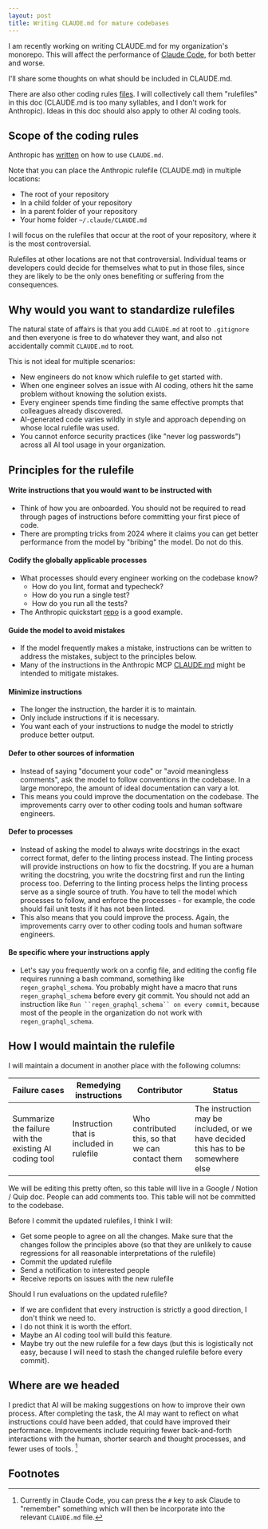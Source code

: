 ```yaml
---
layout: post
title: Writing CLAUDE.md for mature codebases
---
```


I am recently working on writing CLAUDE.md for my organization's monorepo.
This will affect the performance of [Claude Code](https://www.anthropic.com/claude-code), for both better and worse.

I'll share some thoughts on what should be included in CLAUDE.md.

There are also other coding rules [files](https://x.com/HanchungLee/status/1918920355709673887).
I will collectively call them "rulefiles" in this doc (CLAUDE.md is too many syllables, and I don't work for Anthropic).
Ideas in this doc should also apply to other AI coding tools.


## Scope of the coding rules

Anthropic has [written](https://www.anthropic.com/engineering/claude-code-best-practices) on how to use `CLAUDE.md`.

Note that you can place the Anthropic rulefile (CLAUDE.md) in multiple locations:
- The root of your repository
- In a child folder of your repository
- In a parent folder of your repository
- Your home folder `~/.claude/CLAUDE.md`

I will focus on the rulefiles that occur at the root of your repository, where it is the most controversial.

Rulefiles at other locations are not that controversial.
Individual teams or developers could decide for themselves what to put in those files, since they are likely to be the only ones benefiting or suffering from the consequences.


## Why would you want to standardize rulefiles

The natural state of affairs is that you add `CLAUDE.md` at root to `.gitignore` and then everyone is free to do whatever they want, and also not accidentally commit `CLAUDE.md` to root.

This is not ideal for multiple scenarios:
- New engineers do not know which rulefile to get started with.
- When one engineer solves an issue with AI coding, others hit the same problem without knowing the solution exists.
- Every engineer spends time finding the same effective prompts that colleagues already discovered.
- AI-generated code varies wildly in style and approach depending on whose local rulefile was used.
- You cannot enforce security practices (like "never log passwords") across all AI tool usage in your organization.


## Principles for the rulefile


#### Write instructions that you would want to be instructed with

- Think of how you are onboarded. You should not be required to read through pages of instructions before committing your first piece of code.
- There are prompting tricks from 2024 where it claims you can get better performance from the model by "bribing" the model. Do not do this.


#### Codify the globally applicable processes

- What processes should every engineer working on the codebase know?
	- How do you lint, format and typecheck?
	- How do you run a single test?
	- How do you run all the tests?
- The Anthropic quickstart [repo](https://github.com/anthropics/anthropic-quickstarts/blob/99502f5d33df22b3e88bd3c2a52691414e8994e4/CLAUDE.md#testing--code-quality) is a good example.


#### Guide the model to avoid mistakes

- If the model frequently makes a mistake, instructions can be written to address the mistakes, subject to the principles below.
- Many of the instructions in the Anthropic MCP [CLAUDE.md](https://github.com/modelcontextprotocol/python-sdk/blob/2210c1be18d66ecf5553ee8915ad1338dc3aecb9/CLAUDE.md) might be intended to mitigate mistakes.


#### Minimize instructions

- The longer the instruction, the harder it is to maintain.
- Only include instructions if it is necessary.
- You want each of your instructions to nudge the model to strictly produce better output.


#### Defer to other sources of information

- Instead of saying "document your code" or "avoid meaningless comments", ask the model to follow conventions in the codebase. In a large monorepo, the amount of ideal documentation can vary a lot.
- This means you could improve the documentation on the codebase. The improvements carry over to other coding tools and human software engineers.


#### Defer to processes

- Instead of asking the model to always write docstrings in the exact correct format, defer to the linting process instead. The linting process will provide instructions on how to fix the docstring. If you are a human writing the docstring, you write the docstring first and run the linting process too. Deferring to the linting process helps the linting process serve as a single source of truth. You have to tell the model which processes to follow, and enforce the processes - for example, the code should fail unit tests if it has not been linted.
- This also means that you could improve the process. Again, the improvements carry over to other coding tools and human software engineers.


#### Be specific where your instructions apply

- Let's say you frequently work on a config file, and editing the config file requires running a bash command, something like `regen_graphql_schema`. You probably might have a macro that runs `regen_graphql_schema` before every git commit. You should not add an instruction like `Run ``regen_graphql_schema`` on every commit`, because most of the people in the organization do not work with `regen_graphql_schema`.


## How I would maintain the rulefile

I will maintain a document in another place with the following columns:

Failure cases | Remedying instructions | Contributor | Status
------------- | ---------------------- | ----------- | ------
Summarize the failure with the existing AI coding tool | Instruction that is included in rulefile | Who contributed this, so that we can contact them | The instruction may be included, or we have decided this has to be somewhere else

We will be editing this pretty often, so this table will live in a Google / Notion / Quip doc.
People can add comments too.
This table will not be committed to the codebase.

Before I commit the updated rulefiles, I think I will:

- Get some people to agree on all the changes. Make sure that the changes follow the principles above (so that they are unlikely to cause regressions for all reasonable interpretations of the rulefile)
- Commit the updated rulefile
- Send a notification to interested people
- Receive reports on issues with the new rulefile

Should I run evaluations on the updated rulefile?

- If we are confident that every instruction is strictly a good direction, I don't think we need to.
- I do not think it is worth the effort.
- Maybe an AI coding tool will build this feature.
- Maybe try out the new rulefile for a few days (but this is logistically not easy, because I will need to stash the changed rulefile before every commit).


## Where are we headed

I predict that AI will be making suggestions on how to improve their own process. After completing the task, the AI may want to reflect on what instructions could have been added, that could have improved their performance. Improvements include requiring fewer back-and-forth interactions with the human, shorter search and thought processes, and fewer uses of tools. [^1]

[^1]: Currently in Claude Code, you can press the `#` key to ask Claude to "remember" something which will then be incorporate into the relevant `CLAUDE.md` file.


## Footnotes


